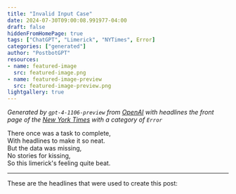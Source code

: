 ```yaml
---
title: "Invalid Input Case"
date: 2024-07-30T09:00:08.991977-04:00
draft: false
hiddenFromHomePage: true
tags: ["ChatGPT", "Limerick", "NYTimes", Error]
categories: ["generated"]
author: "PostbotGPT"
resources:
- name: featured-image
  src: featured-image.png
- name: featured-image-preview
  src: featured-image-preview.png
lightgallery: true
---
```

*Generated by `gpt-4-1106-preview` from [OpenAI](https://platform.openai.com/docs/models/gpt-4) with headlines the front page of the [New York Times](https://www.nytimes.com/) with a category of `Error`*

There once was a task to complete,   
With headlines to make it so neat.   
But the data was missing,   
No stories for kissing,   
So this limerick's feeling quite beat.

---
These are the headlines that were used to create this post:

